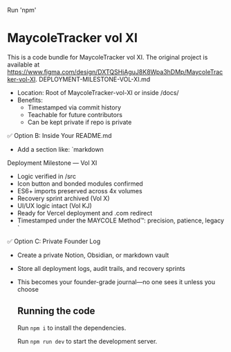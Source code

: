 Run 'npm'
  # MaycoleTracker vol XI

  This is a code bundle for MaycoleTracker vol XI. The original project is available at https://www.figma.com/design/DXTQSHiAguJ8K8Wpa3hDMp/MaycoleTracker-vol-XI. DEPLOYMENT-MILESTONE-VOL-XI.md
- Location: Root of MaycoleTracker-vol-XI or inside /docs/
- Benefits:
  - Timestamped via commit history
  - Teachable for future contributors
  - Can be kept private if repo is private

✅ Option B: Inside Your README.md
- Add a section like:
  `markdown

Deployment Milestone — Vol XI
  - Logic verified in /src
  - Icon button and bonded modules confirmed
  - ES6+ imports preserved across 4x volumes
  - Recovery sprint archived (Vol X)
  - UI/UX logic intact (Vol KJ)
  - Ready for Vercel deployment and .com redirect
  - Timestamped under the MAYCOLE Method™: precision, patience, legacy
  `

✅ Option C: Private Founder Log
- Create a private Notion, Obsidian, or markdown vault
- Store all deployment logs, audit trails, and recovery sprints
- This becomes your founder-grade journal—no one sees it unless you choose

  ## Running the code

  Run `npm i` to install the dependencies.

  Run `npm run dev` to start the development server.
  
